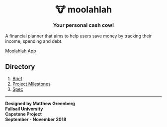 <h1 align="center">🐮 moolahlah</h1>
<h3 align="center">Your personal cash cow!</h3>

A financial planner that aims to help users save money by tracking their income, spending and debt.

[Moolahlah App](http://moolahlah.com)

## Directory

1. [Brief](/docs/BRIEF.md)
2. [Project Milestones](/docs/PROJECT_MILESTONES)
3. [Spec](/docs/SPEC.md)

___
**Designed by Matthew Greenberg**<br>
**Fullsail University**<br>
**Capstone Project**<br>
**September - November 2018**

